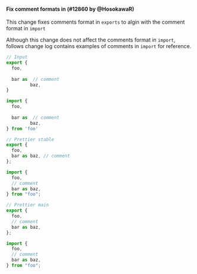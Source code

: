 #### Fix comment formats in (#12860 by @HosokawaR)

This change fixes comments format in `exports` to algin with the comment format in `import`

Although this change does not affect the comments format in `import`, follows change log contains examples of comments in `import` for reference.

<!-- prettier-ignore -->
```jsx
// Input
export {
  foo,
  
  bar as  // comment
		 baz,
}

import {
  foo,
  
  bar as  // comment
		 baz,
} from 'foo'

// Prettier stable
export {
  foo,
  bar as baz, // comment
};

import {
  foo,
  // comment
  bar as baz,
} from "foo";

// Prettier main
export {
  foo,
  // comment
  bar as baz,
};

import {
  foo,
  // comment
  bar as baz,
} from "foo";

```
